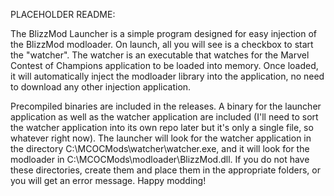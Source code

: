 PLACEHOLDER README:

The BlizzMod Launcher is a simple program designed for easy injection of the BlizzMod modloader. On launch, all you will see is a checkbox to start the "watcher". The watcher is an executable that watches for the Marvel Contest of Champions application to be loaded into memory. Once loaded, it will automatically inject the modloader library into the application, no need to download any other injection application.

Precompiled binaries are included in the releases. A binary for the launcher application as well as the watcher application are included (I'll need to sort the watcher application into its own repo later but it's only a single file, so whatever right now). The launcher will look for the watcher application in the directory C:\MCOCMods\watcher\watcher.exe, and it will look for the modloader in C:\MCOCMods\modloader\BlizzMod.dll. If you do not have these directories, create them and place them in the appropriate folders, or you will get an error message. Happy modding!
